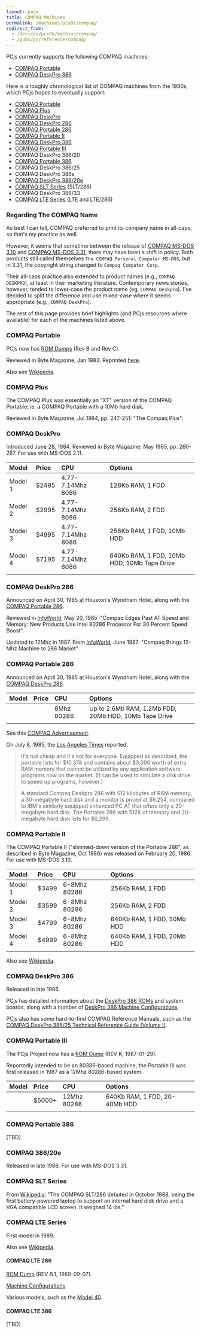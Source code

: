 ```yaml
---
layout: page
title: COMPAQ Machines
permalink: /machines/pcx86/compaq/
redirect_from:
  - /devices/pcx86/machine/compaq/
  - /pubs/pc/reference/compaq/
---
```


PCjs currently supports the following COMPAQ machines:

  - [COMPAQ Portable](portable/vdu/)
  - [COMPAQ DeskPro 386](deskpro386/)

Here is a roughly chronological list of COMPAQ machines from the 1980s, which PCjs hopes to eventually support:

  - [COMPAQ Portable](#compaq-portable)
  - [COMPAQ Plus](#compaq-plus)
  - [COMPAQ DeskPro](#compaq-deskpro)
  - [COMPAQ DeskPro 286](#compaq-deskpro-286)
  - [COMPAQ Portable 286](#compaq-portable-286)
  - [COMPAQ Portable II](#compaq-portable-ii)
  - [COMPAQ DeskPro 386](#compaq-deskpro-386)
  - [COMPAQ Portable III](#compaq-portable-iii)
  - COMPAQ DeskPro 386/20
  - [COMPAQ Portable 386](#compaq-portable-386)
  - COMPAQ DeskPro 386/25
  - COMPAQ DeskPro 386s
  - [COMPAQ DeskPro 386/20e](#compaq-38620e)
  - [COMPAQ SLT Series](#compaq-slt-series) (SLT/286)
  - COMPAQ DeskPro 386/33
  - [COMPAQ LTE Series](#compaq-lte-series) (LTE and LTE/286)

### Regarding The COMPAQ Name

As best I can tell, COMPAQ preferred to print its company name in all-caps, so that's my practice as well.

However, it seems that sometime between the release of [COMPAQ MS-DOS 3.10](/software/pcx86/sys/dos/compaq/3.10/) and
[COMPAQ MS-DOS 3.31](/software/pcx86/sys/dos/compaq/3.31/), there may have been a shift in policy.  Both products still
called themselves `The COMPAQ Personal Computer MS-DOS`, but in 3.31, the copyright string changed to
`Compaq Computer Corp.`

Their all-caps practice also extended to product names (e.g., `COMPAQ DESKPRO`), at least in their marketing literature.
Contemporary news stories, however, tended to lower-case the product name (eg, `COMPAQ Deskpro`).  I've decided to
split the difference and use mixed-case where it seems appropriate (e.g., `COMPAQ DeskPro`).

The rest of this page provides brief highlights (and PCjs resources where available) for each of the machines listed above.

### COMPAQ Portable

PCjs now has [ROM Dumps](/machines/pcx86/compaq/portable/rom/) (Rev B and Rev C).

Reviewed in Byte Magazine, Jan 1983.  Reprinted [here](http://blog.modernmechanix.com/byte-reviews-the-compaq-first-pc-clone/).

Also see [Wikipedia](https://en.wikipedia.org/wiki/Compaq_Portable).

### COMPAQ Plus

The COMPAQ Plus was essentially an "XT" version of the COMPAQ Portable; ie, a COMPAQ Portable with a 10Mb hard disk.

Reviewed in Byte Magazine, Jul 1984, pp. 247-251: "The Compaq Plus".

### COMPAQ DeskPro

Introduced June 28, 1984.  Reviewed in Byte Magazine, May 1985, pp. 260-267.  For use with MS-DOS 2.11.

**Model** | **Price** | **CPU**           | **Options**
:-------- | :-------- | :---------------- | :------------------------------------------
Model 1   | $2495     | 4.77-7.14Mhz 8086 | 128Kb RAM, 1 FDD
Model 2   | $2995     | 4.77-7.14Mhz 8086 | 256Kb RAM, 2 FDD
Model 3   | $4995     | 4.77-7.14Mhz 8086 | 256Kb RAM, 1 FDD, 10Mb HDD
Model 4   | $7195     | 4.77-7.14Mhz 8086 | 640Kb RAM, 1 FDD, 10Mb HDD, 10Mb Tape Drive
          |           |                   |

### COMPAQ DeskPro 286

Announced on April 30, 1985 at Houston's Wyndham Hotel, along with the [COMPAQ Portable 286](#compaq-portable-286).

Reviewed in [InfoWorld](https://books.google.com/books?id=2i4EAAAAMBAJ&lpg=PA15&dq=infoworld%20compaq%20deskpro%201985&pg=PA15#v=onepage&q&f=false),
May 20, 1985: "Compaq Edges Past AT Speed and Memory: New Products Use Intel 80286 Processor For 30 Percent Speed Boost".

Updated to 12Mhz in 1987.
From [InfoWorld](https://books.google.com/books?id=yzAEAAAAMBAJ&lpg=PA56&ots=jBzxR3wcps&dq=%22compaq%20deskpro%20286%22&pg=PA56#v=onepage&q&f=false),
June 1987: "Compaq Brings 12-Mhz Machine to 286 Market"

### COMPAQ Portable 286

Announced on April 30, 1985 at Houston's Wyndham Hotel, along with the [COMPAQ DeskPro 286](#compaq-deskpro-286).

**Model** | **Price** | **CPU**           | **Options**
:-------- | :-------- | :---------------- | :----------------------------------------------------
          |           | 8Mhz 80286        | Up to 2.6Mb RAM, 1.2Mb FDD, 20Mb HDD, 10Mb Tape Drive
          |           |                   |
 
See this [COMPAQ Advertisement](http://www.computerhistory.org/revolution/mobile-computing/18/343/1658).

On July 8, 1985, the [Los Angeles Times](http://articles.latimes.com/1985-07-08/business/fi-9857_1_hard-disk-drive)
reported:

>It's not cheap and it's not for everyone. Equipped as described, the portable lists for $10,378 and contains
about $3,000 worth of extra RAM memory that cannot be utilized by any application software programs now on the market.
(It can be used to simulate a disk drive to speed up programs, however.)

>A standard Compaq Deskpro 286 with 512 kilobytes of RAM memory, a 30-megabyte hard disk and a monitor is priced
at $6,254, compared to IBM's similarly equipped enhanced PC AT that offers only a 20-megabyte hard disk. The Portable
286 with 512K of memory and 20-megabyte hard disk lists for $6,299.

### COMPAQ Portable II

The COMPAQ Portable II ("slimmed-down version of the Portable 286", as described in Byte Magazine, Oct 1986) was
released on February 20, 1986.  For use with MS-DOS 3.10. 

**Model** | **Price** | **CPU**           | **Options**
:-------- | :-------- | :---------------- | :------------------------------------------
Model 1   | $3499     | 6-8Mhz 80286      | 256Kb RAM, 1 FDD
Model 2   | $3599     | 6-8Mhz 80286      | 256Kb RAM, 2 FDD
Model 3   | $4799     | 6-8Mhz 80286      | 640Kb RAM, 1 FDD, 10Mb HDD
Model 4   | $4999     | 6-8Mhz 80286      | 640Kb RAM, 1 FDD, 20Mb HDD
          |           |                   |

Also see [Wikipedia](https://en.wikipedia.org/wiki/Compaq_Portable_II).

### COMPAQ DeskPro 386

Released in late 1986.

PCjs has detailed information about the [DeskPro 386 ROMs](/machines/pcx86/compaq/deskpro386/rom/) and system boards,
along with a number of [DeskPro 386 Machine Configurations](/machines/pcx86/compaq/deskpro386/).

PCjs also has some hard-to-find COMPAQ Reference Manuals, such as the
[COMPAQ DeskPro 386/25 Technical Reference Guide (Volume I)](/machines/pcx86/compaq/deskpro386/#documents).

### COMPAQ Portable III

The PCjs Project now has a [ROM Dump](/machines/pcx86/compaq/portable3/rom/) (REV K, 1987-01-29).

Reportedly intended to be an 80386-based machine, the Portable III was first released in 1987 as a 12Mhz
80286-based system.

**Model** | **Price** | **CPU**           | **Options**
:-------- | :-------- | :---------------- | :----------------------------
          | $5000+    | 12Mhz 80286       | 640Kb RAM, 1 FDD, 20-40Mb HDD
          |           |                   |

### COMPAQ Portable 386

[TBD]

### COMPAQ 386/20e

Released in late 1988.  For use with MS-DOS 3.31.

### COMPAQ SLT Series

From [Wikipedia](https://en.wikipedia.org/wiki/History_of_laptops#Compaq_SLT.2F286): "The COMPAQ SLT/286 debuted
in October 1988, being the first battery-powered laptop to support an internal hard disk drive and a VGA compatible
LCD screen. It weighed 14 lbs."

### COMPAQ LTE Series

First model in 1989.

Also see [Wikipedia](https://en.wikipedia.org/wiki/Compaq_LTE).

#### COMPAQ LTE 286

[ROM Dump](/machines/pcx86/compaq/lte286/rom/) (REV B.1, 1989-09-07).

[Machine Configurations](/machines/pcx86/compaq/lte286/)

Various models, such as the [Model 40](http://www.overclockers.com/compaq-lte-286-model-40/).

#### COMPAQ LTE 386

[TBD]

